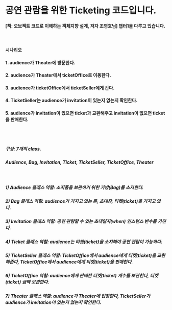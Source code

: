 # 공연 관람을 위한 Ticketing 코드입니다.

#### [책: 오브젝트 코드로 이해하는 객체지향 설계, 저자 조영호님] 챕터1을 다루고 있습니다. 
<br/>

#### 시나리오
#### 1. audience가 Theater에 방문한다.
#### 2. audience가 Theater에서 ticketOffice로 이동한다.
#### 3. audience가 ticketOffice에서 ticketSeller에게 간다.
#### 4. TicketSeller는 audience가 invitation이 있는지 없는지 확인한다.
#### 5. audience가 invitation이 있으면 ticket과 교환해주고 invitation이 없으면 ticket을 판매한다.
<br/><br/>

##### 구성: 7개의 class.
##### Audience, Bag, Invitation, Ticket, TicketSeller, TicketOffice, Theater
<br/>

##### 1) Audience 클래스 역할: 소지품을 보관하기 위한 가방(Bag)를 소지한다.
##### 2) Bag 클래스 역할: audience가 가지고 있는 돈, 초대장, 티켓(ticket)을 가지고 있다.
##### 3) Invitation 클래스 역할: 공연 관람할 수 있는 초대일자(when) 인스턴스 변수를 가진다.
##### 4) Ticket 클래스 역할: audience는 티켓(ticket)을 소지해야 공연 관람이 가능하다.
##### 5) TicketSeller 클래스 역할: TicketOffice에서 audience에게 티켓(ticket)을 교환해준다, TicketOffice에서 audience에게 티켓(ticket)을 판매한다.
##### 6) TicketOffice 역할: audience에게 판매한 티켓(ticket) 개수를 보관힌다, 티켓(ticket) 금액 보관한다.
##### 7) Theater 클래스 역할: audience가 Theater에 입장한다, TicketSeller가 audience가 invitation이 있는지 없는지 확인한다.
